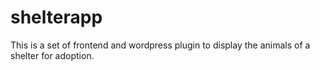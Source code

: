 # shelterapp
This is a set of frontend and wordpress plugin to display the animals of a shelter for adoption.
